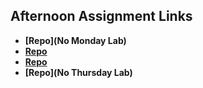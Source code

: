 ## Afternoon Assignment Links

* **[Repo](No Monday Lab)**
* **[Repo](https://github.com/YouFoundTiffany/lab-09052023-gregslistNODE)**
* **[Repo](https://github.com/YouFoundTiffany/lab-09062023-planets)**
* **[Repo](No Thursday Lab)**

